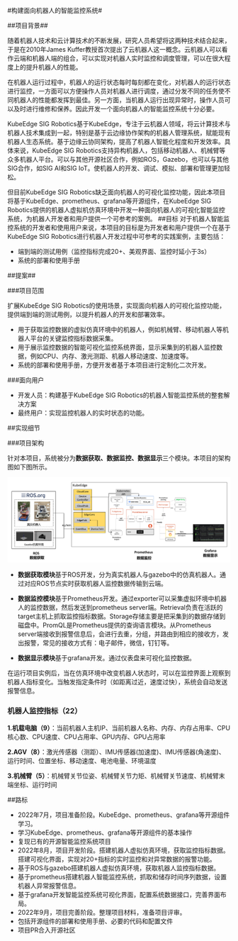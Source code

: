 #构建面向机器人的智能监控系统#

##项目背景##

随着机器人技术和云计算技术的不断发展，研究人员希望将这两种技术结合起来，于是在2010年James Kuffer教授首次提出了云机器人这一概念。云机器人可以看作云端和机器人端的组合，可以实现对机器人实时监控和调度管理，可以在很大程度上的提升机器人的性能。

在机器人运行过程中，机器人的运行状态每时每刻都在变化，对机器人的运行状态进行监控，一方面可以方便操作人员对机器人进行调度，通过分发不同的任务使不同机器人的性能都发挥到最佳。另一方面，当机器人运行出现异常时，操作人员可以及时进行维修和保养。因此开发一个面向机器人的智能监控系统十分必要。


KubeEdge SIG Robotics基于KubeEdge，专注于云机器人领域，将云计算技术与机器人技术集成到一起，特别是基于云边缘协作架构的机器人管理系统，赋能现有机器人生态系统。基于边缘云协同架构，提高了机器人智能化程度和开发效率。具体来说，KubeEdge SIG Robotics支持异构机器人，包括移动机器人、机械臂等众多机器人平台。可以与其他开源社区合作，例如ROS，Gazebo，也可以与其他SIG合作，如SIG AI和SIG IoT。使机器人的开发、调试、模拟、部署和管理更加轻松。

但目前KubeEdge SIG Robotics缺乏面向机器人的可视化监控功能，因此本项目将基于KubeEdge、prometheus、grafana等开源组件，在KubeEdge SIG Robotics提供的机器人虚拟机仿真环境中开发一种面向机器人的可视化智能监控系统，为机器人开发者和用户提供一个可参考的案例。
##目标
对于机器人智能监控系统的开发者和使用用户来说，本项目的目标是为开发者和用户提供一个在基于KubeEdge SIG Robotics进行机器人开发过程中可参考的实践案例，主要包括：

- 端到端的测试用例（监控指标完成20+、美观界面、监控时延小于3s）
- 系统的部署和使用手册

##提案##

###项目范围

扩展KubeEdge SIG Robotics的使用场景，实现面向机器人的可视化监控功能，提供端到端的测试用例，以提升机器人的开发和部署效率。

- 用于获取监控数据的虚拟仿真环境中的机器人，例如机械臂、移动机器人等机器人平台的关键监控指标数据采集。
- 用于展示监控数据的智能可视化监控系统界面，显示采集到的机器人监控数据，例如CPU、内存、激光测距、机器人移动速度、加速度等。
- 系统的部署和使用手册，方便开发者基于本项目进行定制化二次开发。

###面向用户

- 开发人员：构建基于KubeEdge SIG Robotics的机器人智能监控系统的整套解决方案
- 最终用户：实现监控机器人的实时状态的功能。

##实现细节

###项目架构

针对本项目，系统被分为**数据获取、数据监控、数据显示**三个模块。本项目的架构图如下图所示。

![](1.png)

- **数据获取模块**基于ROS开发，分为真实机器人与gazebo中的仿真机器人。通过对应ROS节点实时获取机器人监控数据传输到云端。

- **数据监控模块**基于Prometheus开发。通过exporter可以采集虚拟环境中机器人的监控数据，然后发送到prometheus server端。Retrieval负责在活跃的target主机上抓取监控指标数据。Storage存储主要是把采集到的数据存储到磁盘中。PromQL是Prometheus提供的查询语言模块。从Prometheus server端接收到报警信息后，会进行去重，分组，并路由到相应的接收方，发出报警，常见的接收方式有：电子邮件，微信，钉钉等。

- **数据显示模块**基于grafana开发。通过仪表盘来可视化监控数据。

在运行项目实例后，当在仿真环境中改变机器人状态时，可以在监控界面上观察到机器人指标变化。当触发指定条件时（如距离过近，速度过快），系统会自动发送报警信息。

### 机器人监控指标（22） ###


**1.机载电脑（9）**：当前机器人主机IP、当前机器人名称、内存、内存占用率、CPU核心数、CPU速度、CPU占用率、GPU内存、GPU占用率

**2.AGV（8）**：激光传感器（测距）、IMU传感器(加速度)、IMU传感器(角速度)、运行时间、位置坐标、移动速度、电池电量、环境温度

**3.机械臂（5）**：机械臂关节位姿、机械臂关节力矩、机械臂关节速度、机械臂末端坐标、运行时间

##路标
- 2022年7月，项目准备阶段。KubeEdge、prometheus、grafana等开源组件学习。
 - 学习KubeEdge、prometheus、grafana等开源组件的基本操作
 - 复现已有的开源智能监控系统项目
- 2022年8月，项目开发阶段。搭建机器人虚拟仿真环境，获取监控指标数据。搭建可视化界面，实现对20+指标的实时监控和对异常数据的报警功能。
 - 基于ROS与gazebo搭建机器人虚拟仿真环境，获取机器人监控指标数据。
 - 基于prometheus搭建机器人智能监控系统，抓取和储存时间序列数据，设置机器人异常报警信息。
 - 基于grafana开发智能监控系统可视化界面，配置系统数据接口，完善界面布局。
- 2022年9月，项目完善阶段。整理项目材料，准备项目评审。
 - 包括开源组件的部署和使用手册、必要的代码和配置文件
 - 项目PR合入开源社区



